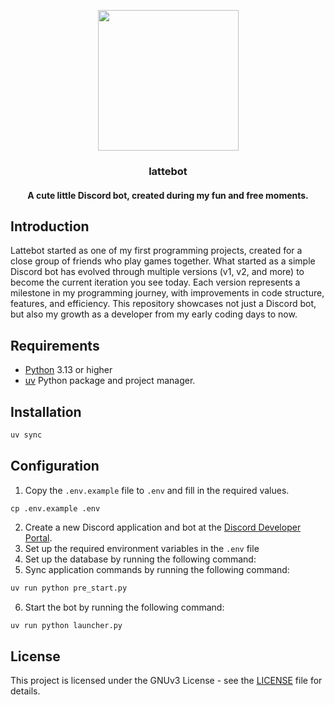 <p align="center">
  <img width="225" height="225" src="https://i.imgur.com/ufq5WOM.png">
</p>
<h3 align="center">lattebot</h5>
<h4 align="center">A cute little Discord bot, created during my fun and free moments.</h5>

## Introduction

Lattebot started as one of my first programming projects, created for a close group of friends who play games together. What started as a simple Discord bot has evolved through multiple versions (v1, v2, and more) to become the current iteration you see today. Each version represents a milestone in my programming journey, with improvements in code structure, features, and efficiency. This repository showcases not just a Discord bot, but also my growth as a developer from my early coding days to now.


## Requirements

- [Python](https://www.python.org) 3.13 or higher
- [uv](https://docs.astral.sh/uv) Python package and project manager.

## Installation

```bash
uv sync
```

## Configuration

1. Copy the `.env.example` file to `.env` and fill in the required values.

```
cp .env.example .env
```

2. Create a new Discord application and bot at the [Discord Developer Portal](https://discord.com/developers/applications).
3. Set up the required environment variables in the `.env` file
4. Set up the database by running the following command:
5. Sync application commands by running the following command:

```bash
uv run python pre_start.py
```

6. Start the bot by running the following command:

```bash
uv run python launcher.py
```

## License

This project is licensed under the GNUv3 License - see the [LICENSE](LICENSE.md) file for details.
